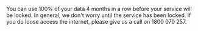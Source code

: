 You can use 100% of your data 4 months in a row before your service will be locked. In general, we don't worry until the service has been locked. If you do loose access the internet, please give us a call on 1800 070 257.
